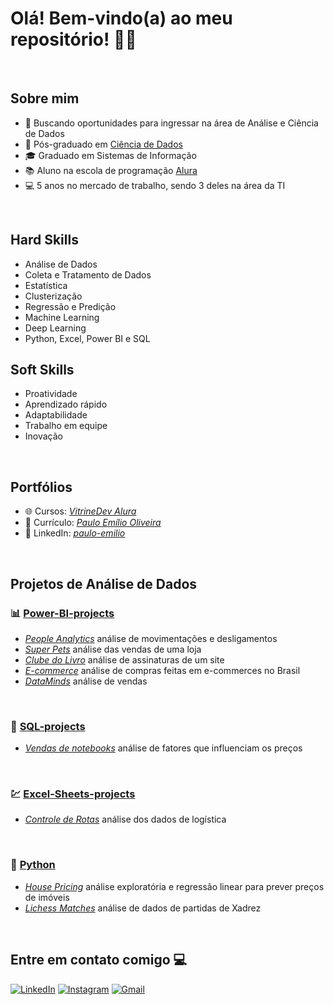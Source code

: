 <h1>Olá! Bem-vindo(a) ao meu repositório! 🧑‍💻</h1>

<br>

## Sobre mim

- 🔭 Buscando oportunidades para ingressar na área de Análise e Ciência de Dados
- 🧮 Pós-graduado em [Ciência de Dados](https://github.com/paulo-emilio/Pos-Graduacao-Data-Science)
- 🎓 Graduado em Sistemas de Informação
- 📚 Aluno na escola de programação [Alura](https://cursos.alura.com.br/vitrinedev/paulo-emilio)
- 💻 5 anos no mercado de trabalho, sendo 3 deles na área da TI

<br>

## Hard Skills 
- Análise de Dados
- Coleta e Tratamento de Dados
- Estatística
- Clusterização
- Regressão e Predição
- Machine Learning
- Deep Learning
- Python, Excel, Power BI e SQL

## Soft Skills
- Proatividade
- Aprendizado rápido
- Adaptabilidade
- Trabalho em equipe
- Inovação

<br>

## Portfólios

- 🌐 Cursos: *[VitrineDev Alura](https://cursos.alura.com.br/vitrinedev/paulo-emilio)*
- 📄 Currículo: *[Paulo Emílio Oliveira](Curriculo-Paulo-Emilio-Oliveira.pdf)*
- 🔗 LinkedIn: *[paulo-emilio](https://www.linkedin.com/in/paulo-emilio/)*

<br>

## Projetos de Análise de Dados

### 📊 [Power-BI-projects](https://github.com/paulo-emilio/Power-BI-projects)
  - *[People Analytics](https://github.com/paulo-emilio/Power-BI-projects/tree/main/People-Analytics)*  análise de movimentações e desligamentos
  - *[Super Pets](https://github.com/paulo-emilio/Power-BI-projects/tree/main/Super-Pets)*  análise das vendas de uma loja
  - *[Clube do Livro](https://github.com/paulo-emilio/Power-BI-projects/tree/main/Clube-do-Livro)*  análise de assinaturas de um site
  - *[E-commerce](https://github.com/paulo-emilio/Power-BI-projects/tree/main/E-commerce)*  análise de compras feitas em e-commerces no Brasil
  - *[DataMinds](https://github.com/paulo-emilio/Power-BI-projects/tree/main/Data-Minds)*  análise de vendas

<br>

### 🎲 [SQL-projects](https://github.com/paulo-emilio/SQL-projects)

  - *[Vendas de notebooks](https://github.com/paulo-emilio/SQL-projects/tree/main/Vendas-de-notebooks)* análise de fatores que influenciam os preços

<br>

### 💹 [Excel-Sheets-projects](https://github.com/paulo-emilio/Excel-Sheets-projects)

  - *[Controle de Rotas](https://github.com/paulo-emilio/Excel-Sheets-projects/tree/main/Controle_de_Rotas-Excel)* análise dos dados de logística

<br>

### 🐍 [Python](#)

  - *[House Pricing](https://github.com/paulo-emilio/House-Pricing)* análise exploratória e regressão linear para prever preços de imóveis
  - *[Lichess Matches](https://github.com/paulo-emilio/Lichess-Matches)* análise de dados de partidas de Xadrez

<br>

## Entre em contato comigo 💻

[<img alt="LinkedIn" src="https://img.shields.io/badge/linkedin%20-%230077B5.svg?&style=for-the-badge&logo=linkedin&logoColor=white"/>](https://www.linkedin.com/in/paulo-emilio/)
[<img alt="Instagram" src="https://img.shields.io/badge/pauloemilio%20-%23E4405F.svg?&style=for-the-badge&logo=Instagram&logoColor=white"/>](https://www.instagram.com/pauloemilio__/)
[<img alt="Gmail" src="https://img.shields.io/badge/Gmail-D14836?style=for-the-badge&logo=gmail&logoColor=white" />
](mailto:pauloemilio.sistemas@gmail.com)


<!-- 

- 📂 **Projetos Acadêmicos Diversificados:**
  - [Projetos-Diversificados](https://github.com/paulo-emilio/Projetos-Academicos-Diversificados)

![paulo-emilio's Stats](https://github-readme-stats.vercel.app/api?username=paulo-emilio&theme=chartreuse-dark&show_icons=true&hide_border=true&count_private=true)
![paulo-emilio's Streak](https://github-readme-streak-stats.herokuapp.com/?user=paulo-emilio&theme=chartreuse-dark&hide_border=true)
![paulo-emilio's Top Languages](https://github-readme-stats.vercel.app/api/top-langs/?username=paulo-emilio&theme=chartreuse-dark&show_icons=true&hide_border=true&layout=compact)

-->
